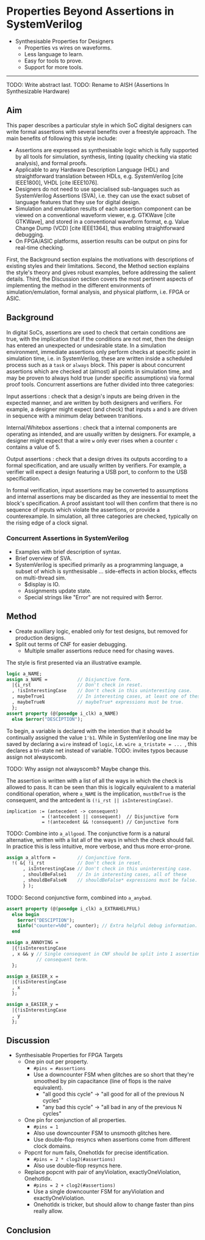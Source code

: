 Properties Beyond Assertions in SystemVerilog
=============================================

- Synthesisable Properties for Designers
  - Properties vs wires on waveforms.
  - Less language to learn.
  - Easy for tools to prove.
  - Support for more tools.

* * * * * * * * * * * * * * * * * * * * * * * * * * * * * * * * * * * * * * * *

TODO: Write abstract last.
TODO: Rename to AISH (Assertions In Synthesizable Hardware)

Aim
---
This paper describes a particular style in which SoC digital designers can
write formal assertions with several benefits over a freestyle approach.
The main benefits of following this style include:

- Assertions are expressed as synthesisable logic which is fully supported by
  all tools for simulation, synthesis, linting (quality checking via static
  analysis), and formal proofs.
- Applicable to any Hardware Description Language (HDL) and straightforward
  translation between HDLs, e.g. SystemVerilog [cite IEEE1800],
  VHDL [cite IEEE1076].
- Designers do not need to use specialised sub-languages such as
  SystemVerilog Assertions (SVA), i.e. they can use the exact subset of
  language features that they use for digital design.
- Simulation and emulation results of each assertion component can be viewed on
  a conventional waveform viewer, e.g. GTKWave [cite GTKWave], and stored in a
  conventional waveform format, e.g. Value Change Dump (VCD) [cite IEEE1364],
  thus enabling straightforward debugging.
- On FPGA/ASIC platforms, assertion results can be output on pins for real-time
  checking.

First, the Background section explains the motivations with descriptions of
existing styles and their limitations.
Second, the Method section explains the style's theory and gives robust
examples, before addressing the salient details.
Third, the Discussion section covers the most pertinent aspects of implementing
the method in the different environments of simulation/emulation,
formal analysis, and physical platform, i.e. FPGA or ASIC.


Background
----------
In digital SoCs, assertions are used to check that certain conditions are true,
with the implication that if the conditions are not met, then the design has
entered an unexpected or undesirable state.
In a simulation environment, immediate assertions only perform checks at
specific point in simulation time, i.e. in SystemVerilog, these are written
inside a scheduled process such as a `task` or `always` block.
This paper is about concurrent assertions which are checked at (almost) all
points in simulation time, and may be proven to always hold true (under
specific assumptions) via formal proof tools.
Concurrent assertions are futher divided into three categories:

Input assertions
: check that a design's inputs are being driven in the expected manner, and are
  written by both designers and verifiers.
  For example, a designer might expect (and check) that inputs `a` and `b` are
  driven in sequence with a minimum delay between tranitions.

Internal/Whitebox assertions
: check that a internal components are operating as intended, and are usually
  written by designers.
  For example, a designer might expect that a wire `w` only ever rises when
  a counter `c` contains a value of 5.

Output assertions
: check that a design drives its outputs according to a formal specification,
  and are usually written by verifiers.
  For example, a verifier will expect a design featuring a USB port, to conform
  to the USB specification.

In formal verification, input assertions may be converted to assumptions and
internal assertions may be discarded as they are inessential to meet the
block's specification.
A proof assistant tool will then confirm that there is no sequence of inputs
which violate the assertions, or provide a counterexample.
In simulation, all three categories are checked, typically on the rising edge
of a clock signal.

### Concurrent Assertions in SystemVerilog
- Examples with brief description of syntax.
- Brief overview of SVA.
- SystemVerilog is specified primarily as a programming language, a subset of
  which is synthesisable ... side-effects in action blocks, effects on
  multi-thread sim.
  - $display is IO.
  - Assignments update state.
  - Special strings like "Error" are not required with $error.


Method
------
- Create auxiliary logic, enabled only for test designs, but removed for
  production designs.
- Split out terms of CNF for easier debugging.
  - Multiple smaller assertions reduce need for chasing waves.

The style is first presented via an illustrative example.
```systemverilog
logic a_NAME;
assign a_NAME =           // Disjunctive form.
  |{i_rst                 // Don't check in reset.
  , !isInterestingCase    // Don't check in this uninteresting case.
  , maybeTrue1            // In interesting cases, at least one of these
  , maybeTrueN            // maybeTrue* expressions must be true.
  };
assert property (@(posedge i_clk) a_NAME)
  else $error("DESCIPTION");
```

To begin, a variable is declared with the intention that it should be
continually assigned the value `1'b1`.
While in SystemVerilog one line may be saved by declaring a `wire` instead of
`logic`, i.e. `wire a_tristate = ... `, this declares a tri-state net instead
of variable.
TODO: invites typos because assign not alwayscomb.

TODO: Why assign not alwayscomb? Maybe change this.

The assertion is written with a list of all the ways in which the check is
allowed to pass.
It can be seen than this is logically equivalent to a material conditional
operation, where `a_NAME` is the implication, `mustBeTrue` is the consequent,
and the antcedent is `(!i_rst || isInterestingCase)`.

```
implication := (antecedent -> consequent)
             = (!antecedent || consequent)  // Disjunctive form
             = !(antecedent && !consequent) // Conjunctive form
```

TODO: Combine into `a_allgood`.
The conjunctive form is a natural alternative, written with a list all of the
ways in which the check should fail.
In practice this is less intuitive, more verbose, and thus more error-prone.
```systemverilog
assign a_altform =        // Conjunctive form.
  !( &{ !i_rst            // Don't check in reset.
      , isInterestingCase // Don't check in this uninteresting case.
      , shouldBeFalse1    // In in interesting cases, all of these
      , shouldBeFalseN    // shouldBeFalse* expressions must be false.
      } );
```
TODO: Second conjunctive form, combined into `a_anybad`.

```systemverilog
assert property (@(posedge i_clk) a_EXTRAHELPFUL)
  else begin
    $error("DESCIPTION");
    $info("counter=%0d", counter); // Extra helpful debug information.
  end
```

```systemverilog
assign a_ANNOYING =
  |{!isInterestingCase
  , x && y // Single consequent in CNF should be split into 1 assertion per
           // consequent term.
  };

assign a_EASIER_x =
  |{!isInterestingCase
  , x
  };

assign a_EASIER_y =
  |{!isInterestingCase
  , y
  };
```


Discussion
----------
- Synthesisable Properties for FPGA Targets
  - One pin out per property.
    - `#pins = #assertions`
    - Use a downcounter FSM when glitches are so short that they're smoothed by
      pin capacitance (line of flops is the naive equivalent).
      - "all good this cycle" -> "all good for all of the previous N cycles"
      - "any bad this cycle" -> "all bad in any of the previous N cycles"
  - One pin for conjunction of all properties.
    - `#pins = 1`
    - Also use downcounter FSM to unsmooth glitches here.
    - Use double-flop resyncs when assertions come from different clock
      domains.
  - Popcnt for num fails, OnehotIdx for precise identification.
    - `#pins = 2 * clog2(#assertions)`
    - Also use double-flop resyncs here.
  - Replace popcnt with pair of anyViolation, exactlyOneViolation, OnehotIdx.
    - `#pins = 2 + clog2(#assertions)`
    - Use a single downcounter FSM for anyViolation and exactlyOneViolation.
    - OnehotIdx is tricker, but should allow to change faster than pins
      really allow.


Conclusion
----------



